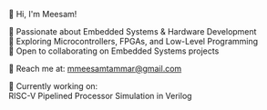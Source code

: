 👋 Hi, I'm Meesam!

🔹 Passionate about Embedded Systems & Hardware Development  
🔹 Exploring Microcontrollers, FPGAs, and Low-Level Programming  
🔹 Open to collaborating on Embedded Systems projects  

📩 Reach me at: mmeesamtammar@gmail.com  

🚀 Currently working on:  
RISC-V Pipelined Processor Simulation in Verilog
<!---
MEESAM749/MEESAM749 is a ✨ special ✨ repository because its `README.md` (this file) appears on your GitHub profile.
You can click the Preview link to take a look at your changes.
--->
